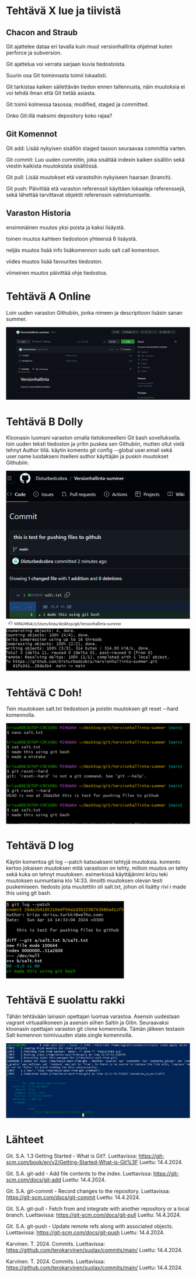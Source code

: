 #  Tehtävä X lue ja tiivistä

##  Chacon and Straub

  Git ajattelee dataa eri tavalla kuin muut versionhallinta ohjelmat kuten perforce ja subversion.

  Git ajattelua voi verrata sarjaan kuvia tiedostoista.

  Suurin osa Git toiminnasta toimii lokaalisti.

  Git tarkistaa kaiken säilettävän tiedon ennen tallennusta, näin muutoksia ei voi tehdä ilman että Git tietää asiasta.

  Git toimii kolmessa tasossa; modified, staged ja committed.

  Onko Git:illä maksimi depository koko rajaa?

  ##  Git Komennot

  Git add: Lisää nykyisen sisällön staged tasoon seuraavaa committia varten.

  Git commit: Luo uuden commitin, joka sisältää indexin kaiken sisällön sekä viestin kaikista muutoksista sisällössä.

  Git pull: Lisää muutokset etä varastoihin nykyiseen haaraan (branch). 

  Git push: Päivittää etä varaston referenssit käyttäen lokaaleja referenssejä, sekä lähettää tarvittavat objektit referenssin valmistumiselle.

  ##  Varaston Historia

  ensimmäinen muutos yksi poista ja kaksi lisäystä.

  toinen muutos kahteen tiedostoon yhteensä 6 lisäystä.

  neljäs muutos lisää info lisäkomennon sudo salt call komentoon.

  viides muutos lisää favourites tiedoston.

  viimeinen muutos päivittää ohje tiedostoa.

  # Tehtävä A Online

  Loin uuden varaston Githubiin, jonka nimeen ja descriptioon lisäsin sanan summer.

  ![image text](https://github.com/Disturbedcobra/Palvelinten-hallinta-2024/blob/085763f51f15e13b0eafabab6914fffec61ecd80/varasto.png)

  # Tehtävä B Dolly

  Kloonasin luomani varaston omalla tietokoneelleni Git bash sovelluksella. loin uuden teksti tiedoston ja yritin puskea sen Githubiin, mutten ollut vielä tehnyt Author tiliä. käytin komento git config --global user.email sekä user.name luodakseni itselleni author
  käyttäjän ja puskin muutokset Githubiin.

  ![image text](https://github.com/Disturbedcobra/Palvelinten-hallinta-2024/blob/f55a058cffbd661e2ebc461b407bef6b75628ac1/push.png)

#  Tehtävä C Doh!

Tein muutoksen salt.txt tiedostoon ja poistin muutoksen git reset --hard komennolla.

![image text](https://github.com/Disturbedcobra/Palvelinten-hallinta-2024/blob/1ae101a0c1f0399949f67145d3162f8045c5cb86/doh!.jpg)

# Tehtävä D log

Käytin komentoa git log --patch katsoakseni tehtyjä muutoksia. komento kertoo jokaisen muutoksen mitä varastoon on tehty, milloin muutos on tehty sekä kuka on tehnyt muutoksen. esimerkissä käyttäjänimi krizu teki muutoksen sunnuntaina klo 14:33. ilmoitti muutoksen olevan testi puskemiseen. tiedosto jota muutettiin oli salt.txt, johon oli lisätty rivi i made this using git bash.

![image text](https://github.com/Disturbedcobra/Palvelinten-hallinta-2024/blob/5d5a57f9249cb30fe99bcf6430275b8a4de55a86/log.png)

# Tehtävä E suolattu rakki

Tähän tehtävään lainasin opettajan luomaa varastoa. Asensin uudestaan vagrant virtuaalikoneen ja asensin siihen Saltin ja Gitin. Seuraavaksi kloonasin opettajan varaston git clone komennolla. Tämän jälkeen testasin Salt komennon toimivuuden state.single komennolla.

![image text](https://github.com/Disturbedcobra/Palvelinten-hallinta-2024/blob/a7bc6a2d59be279e1c6990f55fcde8c9f31b96e3/saltdog.jpg)

  #  Lähteet

  Git. S.A. 1.3 Getting Started - What is Git?. Luettavissa: https://git-scm.com/book/en/v2/Getting-Started-What-is-Git%3F Luettu: 14.4.2024.

  Git. S.A. git-add - Add file contents to the index. Luettavissa: https://git-scm.com/docs/git-add Luettu: 14.4.2024.

  Git. S.A. git-commit - Record changes to the repository. Luettavissa: https://git-scm.com/docs/git-commit Luettu: 14.4.2024.

  Git. S.A. git-pull - Fetch from and integrate with another repository or a local branch. Luettavissa: https://git-scm.com/docs/git-pull Luettu: 14.4.2024.

  Git. S.A. git-push - Update remote refs along with associated objects. Luettavissa: https://git-scm.com/docs/git-push Luettu: 14.4.2024.

  Karvinen. T. 2024. Commits. Luettavissa: https://github.com/terokarvinen/suolax/commits/main/ Luettu: 14.4.2024.

  Karvinen. T. 2024. Commits. Luettavissa: https://github.com/terokarvinen/suolax/commits/main/ Luettu: 14.4.2024.
  
